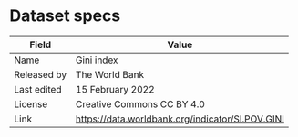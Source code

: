 # Dataset specs

| Field       | Value                                                |
|-------------|------------------------------------------------------|
| Name        | Gini index                                           |
| Released by | The World Bank                                       |
| Last edited | 15 February 2022                                     |
| License     | Creative Commons CC BY 4.0                           |
| Link        | https://data.worldbank.org/indicator/SI.POV.GINI     |